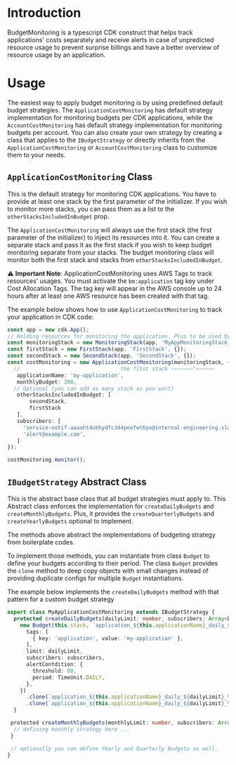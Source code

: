 # Introduction
BudgetMonitoring is a typescript CDK construct that helps track applications' costs separately and receive alerts in case of unpredicted resource usage to prevent surprise billings and have a better overview of resource usage by an application.

# Usage
The easiest way to apply budget monitoring is by using predefined default budget strategies. The `ApplicationCostMonitoring` has default strategy implementation for monitoring budgets per CDK applications, while the `AccountCostMonitoring` has default strategy implementation for monitoring budgets per account. You can also create your own strategy by creating a class that applies to the `IBudgetStrategy` or directly inherits from the `ApplicationCostMonitoring` or `AccountCostMonitoring` class to customize them to your needs.

## `ApplicationCostMonitoring` Class
This is the default strategy for monitoring CDK applications. You have to provide at least one stack by the first parameter of the initializer. If you wish to monitor more stacks, you can pass them as a list to the `otherStacksIncludedInBudget` prop. 

The `ApplicationCostMonitoring` will always use the first stack (the first parameter of the initializer) to inject its resources into it. You can create a separate stack and pass it as the first stack if you wish to keep budget monitoring separate from your stacks. The budget monitoring class will monitor both the first stack and stacks from `otherStacksIncludedInBudget`.

⚠️ **Important Note**: ApplicationCostMonitoring uses AWS Tags to track resources' usages. You must activate the `bm:application` tag key under Cost Allocation Tags. The tag key will appear in the AWS console up to 24 hours after at least one AWS resource has been created with that tag.

The example below shows how to use `ApplicationCostMonitoring` to track your application in CDK code:
```typescript
const app = new cdk.App();
// Holding resources for monitoring the application. Plus to be used by costMonitoring to inject its resources into it.
const monitoringStack = new MonitoringStack(app, 'MyAppMonitoringStack', {});
const firstStack = new FirstStack(app, 'FirstStack', {});
const secondStack = new SecondStack(app, 'SecondStack', {});
const costMonitoring = new ApplicationCostMonitoring(monitoringStack, {
  //                                the fitst stack ~~~~~~~^~~~~~~
   applicationName: 'my-application',
   monthlyBudget: 200,
  // Optional (you can add as many stack as you want)
   otherStacksIncludedInBudget: [
       secondStack,
       firstStack
   ],
   subscribers: [
     'service-notif-aaaaht4ubhydfc344peefwt6ye@internal-engineering.slack.com',
     'alert@example.com',
   ]
});

costMonitoring.monitor();
```

## `IBudgetStrategy` Abstract Class
This is the abstract base class that all budget strategies must apply to. This Abstract class enforces the implementation for `createDailyBudgets` and `createMonthlyBudgets`. Plus, it provides the `createQuarterlyBudgets` and `createYearlyBudgets` optional to implement.

The methods above abstract the implementations of budgeting strategy from boilerplate codes.

To implement those methods, you can instantiate from class `Budget` to define your budgets according to their period. The class `Budget` provides the `clone` method to deep copy objects with small changes instead of providing duplicate configs for multiple `Budget` instantiations.

The example below implements the `createDailyBudgets` method with that pattern for a custom budget strategy
```typescript
export class MyApplicationCostMonitoring extends IBudgetStrategy {
  protected createDailyBudgets(dailyLimit: number, subscribers: Array<budgets.CfnBudget.SubscriberProperty>): void {
    new Budget(this.stack, `application_${this.applicationName}_daily_${dailyBudget}_%80`, {
      tags: [
        { key: 'application', value: 'my-application' },
      ],
      limit: dailyLimit,
      subscribers: subscribers,
      alertContdition: {
        threshold: 80,
        period: TimeUnit.DAILY,
      },
    })
      .clone(`application_${this.applicationName}_daily_${dailyLimit}_%90`, { threshold: 90 })
      .clone(`application_${this.applicationName}_daily_${dailyLimit}_%100`, { threshold: 100 })
  }

 protected createMonthlyBudgets(monthlyLimit: number, subscribers: Array<budgets.CfnBudget.SubscriberProperty>): void {
  // defining monthly strategy here ...
 }

 // optionally you can define Yearly and Quarterly Budgets as well.
}
```

